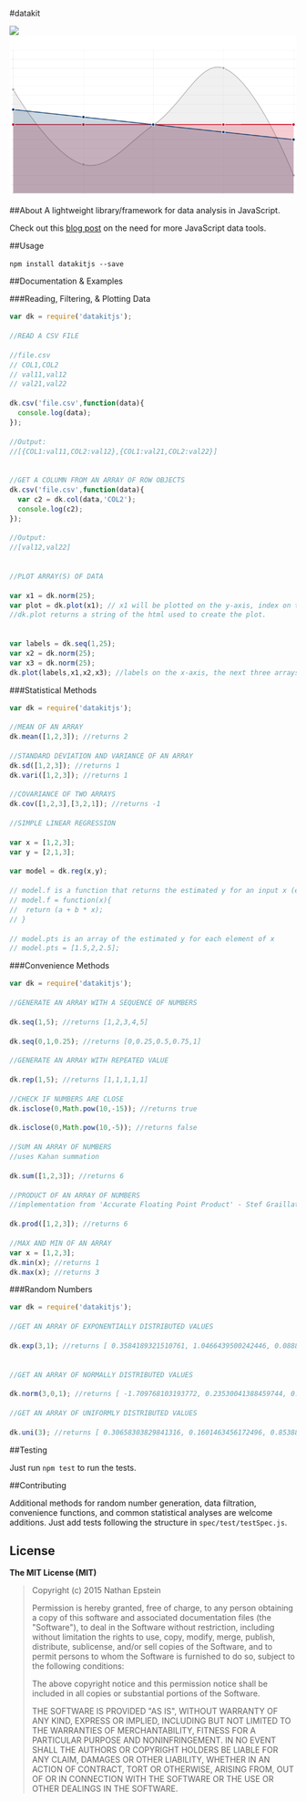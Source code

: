 #datakit

<img src="https://travis-ci.org/NathanEpstein/datakit.svg?branch=master">
<img src="./plot.png">

##About
A lightweight library/framework for data analysis in JavaScript.

Check out this <a href="http://nathanepstein.github.io/jekyll/update/2015/02/26/jsdata.html">blog post</a> on the need for more JavaScript data tools.

##Usage

```npm install datakitjs --save```

##Documentation & Examples

###Reading, Filtering, & Plotting Data
```javascript
var dk = require('datakitjs');

//READ A CSV FILE

//file.csv
// COL1,COL2
// val11,val12
// val21,val22

dk.csv('file.csv',function(data){
  console.log(data);
});

//Output:
//[{COL1:val11,COL2:val12},{COL1:val21,COL2:val22}]


//GET A COLUMN FROM AN ARRAY OF ROW OBJECTS
dk.csv('file.csv',function(data){
  var c2 = dk.col(data,'COL2');
  console.log(c2);
});

//Output:
//[val12,val22]


//PLOT ARRAY(S) OF DATA

var x1 = dk.norm(25);
var plot = dk.plot(x1); // x1 will be plotted on the y-axis, index on the x-axis
//dk.plot returns a string of the html used to create the plot.


var labels = dk.seq(1,25);
var x2 = dk.norm(25);
var x3 = dk.norm(25);
dk.plot(labels,x1,x2,x3); //labels on the x-axis, the next three arrays will each be plotted on the y-axis
```

###Statistical Methods

```javascript
var dk = require('datakitjs');

//MEAN OF AN ARRAY
dk.mean([1,2,3]); //returns 2

//STANDARD DEVIATION AND VARIANCE OF AN ARRAY
dk.sd([1,2,3]); //returns 1
dk.vari([1,2,3]); //returns 1

//COVARIANCE OF TWO ARRAYS
dk.cov([1,2,3],[3,2,1]); //returns -1

//SIMPLE LINEAR REGRESSION

var x = [1,2,3];
var y = [2,1,3];

var model = dk.reg(x,y);

// model.f is a function that returns the estimated y for an input x (estimated via standard OLS regression)
// model.f = function(x){
//  return (a + b * x);
// }

// model.pts is an array of the estimated y for each element of x
// model.pts = [1.5,2,2.5];

```

###Convenience Methods
```javascript
var dk = require('datakitjs');

//GENERATE AN ARRAY WITH A SEQUENCE OF NUMBERS

dk.seq(1,5); //returns [1,2,3,4,5]

dk.seq(0,1,0.25); //returns [0,0.25,0.5,0.75,1]

//GENERATE AN ARRAY WITH REPEATED VALUE

dk.rep(1,5); //returns [1,1,1,1,1]

//CHECK IF NUMBERS ARE CLOSE
dk.isclose(0,Math.pow(10,-15)); //returns true

dk.isclose(0,Math.pow(10,-5)); //returns false

//SUM AN ARRAY OF NUMBERS
//uses Kahan summation

dk.sum([1,2,3]); //returns 6

//PRODUCT OF AN ARRAY OF NUMBERS
//implementation from 'Accurate Floating Point Product' - Stef Graillat

dk.prod([1,2,3]); //returns 6

//MAX AND MIN OF AN ARRAY
var x = [1,2,3];
dk.min(x); //returns 1
dk.max(x); //returns 3

```

###Random Numbers
```javascript
var dk = require('datakitjs');

//GET AN ARRAY OF EXPONENTIALLY DISTRIBUTED VALUES

dk.exp(3,1); //returns [ 0.3584189321510761, 1.0466439500242446, 0.08887770301056963 ]


//GET AN ARRAY OF NORMALLY DISTRIBUTED VALUES

dk.norm(3,0,1); //returns [ -1.709768103193772, 0.23530041388459744, 0.4431320382580479 ]

//GET AN ARRAY OF UNIFORMLY DISTRIBUTED VALUES

dk.uni(3); //returns [ 0.30658303829841316, 0.1601463456172496, 0.8538850131444633 ]

```

##Testing

Just run `npm test` to run the tests.


##Contributing

Additional methods for random number generation, data filtration, convenience functions, and common statistical analyses are welcome additions. Just add tests following the structure in `spec/test/testSpec.js`.

## License

**The MIT License (MIT)**

> Copyright (c) 2015 Nathan Epstein
>
> Permission is hereby granted, free of charge, to any person obtaining a copy
> of this software and associated documentation files (the "Software"), to deal
> in the Software without restriction, including without limitation the rights
> to use, copy, modify, merge, publish, distribute, sublicense, and/or sell
> copies of the Software, and to permit persons to whom the Software is
> furnished to do so, subject to the following conditions:
>
> The above copyright notice and this permission notice shall be included in
> all copies or substantial portions of the Software.
>
> THE SOFTWARE IS PROVIDED "AS IS", WITHOUT WARRANTY OF ANY KIND, EXPRESS OR
> IMPLIED, INCLUDING BUT NOT LIMITED TO THE WARRANTIES OF MERCHANTABILITY,
> FITNESS FOR A PARTICULAR PURPOSE AND NONINFRINGEMENT. IN NO EVENT SHALL THE
> AUTHORS OR COPYRIGHT HOLDERS BE LIABLE FOR ANY CLAIM, DAMAGES OR OTHER
> LIABILITY, WHETHER IN AN ACTION OF CONTRACT, TORT OR OTHERWISE, ARISING FROM,
> OUT OF OR IN CONNECTION WITH THE SOFTWARE OR THE USE OR OTHER DEALINGS IN
> THE SOFTWARE.

